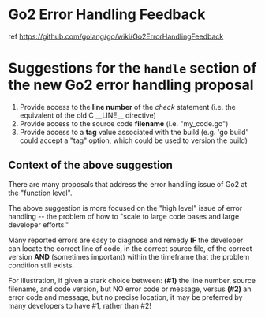 # Go2 Error Handling Feedback

ref https://github.com/golang/go/wiki/Go2ErrorHandlingFeedback

# Suggestions for the `handle` section of the new Go2 error handling proposal

1. Provide access to the __line number__ of the *check* statement (i.e. the equivalent of the old C \_\_LINE\_\_ directive)
2. Provide access to the source code __filename__ (i.e. "my_code.go")
3. Provide access to a __tag__ value associated with the build (e.g. 'go build' could accept a "tag" option, which could be used to version the build)


## Context of the above suggestion

There are many proposals that address the error handling issue of Go2 at the "function level".

The above suggestion is more focused on the "high level" issue of error handling -- the problem of how to "scale to large code bases and large developer efforts."

Many reported errors are easy to diagnose and remedy __IF__ the developer can locate the correct line of code, in the correct source file, of the correct version __AND__ (sometimes important) within the timeframe that the problem condition still exists.

For illustration, if given a stark choice between: __(#1)__ the line number, source filename, and code version, but NO error code or message, versus __(#2)__ an error code and message, but no precise location, it may be preferred by many developers to have #1, rather than #2!
